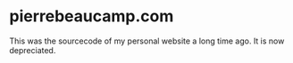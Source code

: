 # pierrebeaucamp.com
This was the sourcecode of my personal website a long time ago. It is now depreciated.
